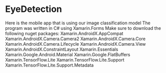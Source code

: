 # EyeDetection

Here is the mobile app that is using our image classification model
The program was written in C# using Xamarin.Forms
Make sure to download the following nuget packages:
Xamarin.AndroidX.AppCompat
Xamarin.AndroidX.Camera.Camera2
Xamarin.AndroidX.Camera.Core
Xamarin.AndroidX.Camera.Lifecycle
Xamarin.AndroidX.Camera.View
Xamarin.AndroidX.ConstraintLayout
Xamarin.Essentials
Xamarin.Google.Android.Material
Xamarin.Google.FlatBuffers
Xamarin.TensorFlow.Lite
Xamarin.TensorFlow.Lite.Support
Xamarin.TensorFlow.Lite.Support.Metadata
